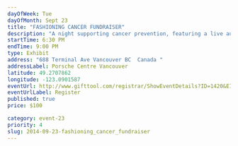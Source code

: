 ```yaml
---
dayOfWeek: Tue
dayOfMonth: Sept 23
title: "FASHIONING CANCER FUNDRAISER"
description: "A night supporting cancer prevention, featuring a live auction of fashion art. Ten beautiful dresses (works of art!) will be auctioned off in support of cancer prevention research. Canada's Queen of Punk, singer/songwriter and cancer survivor, Bif Naked, will perform a live set."
startTime: 6:30 PM
endTime: 9:00 PM
type: Exhibit
address: "688 Terminal Ave Vancouver BC  Canada "
addressLabel: Porsche Centre Vancouver
latitude: 49.2707862
longitude: -123.0901587
eventUrl: http://www.gifttool.com/registrar/ShowEventDetails?ID=1420&EID=18070
eventUrlLabel: Register
published: true
price: $100

category: event-23
priority: 4
slug: 2014-09-23-fashioning_cancer_fundraiser
---
```

